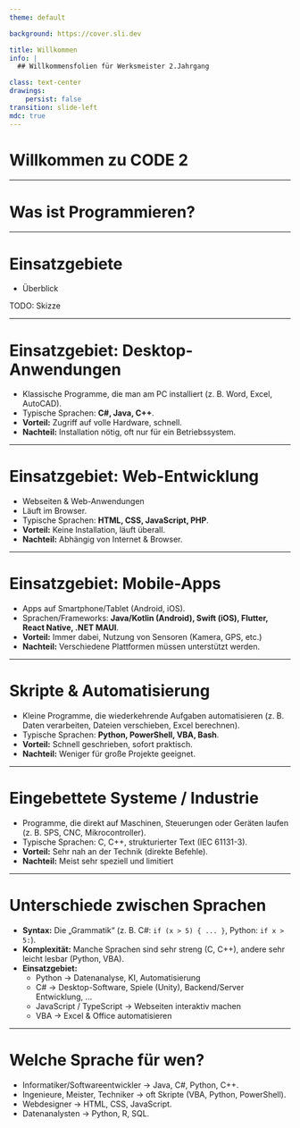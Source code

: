 ```yaml
---
theme: default

background: https://cover.sli.dev

title: Willkommen
info: |
  ## Willkommensfolien für Werksmeister 2.Jahrgang

class: text-center
drawings:
    persist: false
transition: slide-left
mdc: true
---
```


# Willkommen zu CODE 2

---

# Was ist Programmieren?

---

# Einsatzgebiete

- Überblick

TODO: Skizze

---

# Einsatzgebiet: Desktop-Anwendungen

- Klassische Programme, die man am PC installiert (z. B. Word, Excel, AutoCAD).
- Typische Sprachen: **C#, Java, C++**.
- **Vorteil:** Zugriff auf volle Hardware, schnell.
- **Nachteil:** Installation nötig, oft nur für ein Betriebssystem.

---

# Einsatzgebiet: Web-Entwicklung

- Webseiten & Web-Anwendungen
- Läuft im Browser.
- Typische Sprachen: **HTML, CSS, JavaScript, PHP**.
- **Vorteil:** Keine Installation, läuft überall.
- **Nachteil:** Abhängig von Internet & Browser.

---

# Einsatzgebiet: Mobile-Apps

- Apps auf Smartphone/Tablet (Android, iOS).
- Sprachen/Frameworks: **Java/Kotlin (Android), Swift (iOS), Flutter, React Native, .NET MAUI**.
- **Vorteil:** Immer dabei, Nutzung von Sensoren (Kamera, GPS, etc.)
- **Nachteil:** Verschiedene Plattformen müssen unterstützt werden.

---

# Skripte & Automatisierung

- Kleine Programme, die wiederkehrende Aufgaben automatisieren (z. B. Daten verarbeiten, Dateien verschieben, Excel berechnen).
- Typische Sprachen: **Python, PowerShell, VBA, Bash**.
- **Vorteil:** Schnell geschrieben, sofort praktisch.
- **Nachteil:** Weniger für große Projekte geeignet.

---

# Eingebettete Systeme / Industrie

- Programme, die direkt auf Maschinen, Steuerungen oder Geräten laufen (z. B. SPS, CNC, Mikrocontroller).
- Typische Sprachen: C, C++, strukturierter Text (IEC 61131-3).
- **Vorteil:** Sehr nah an der Technik (direkte Befehle).
- **Nachteil:** Meist sehr speziell und limitiert

---

# Unterschiede zwischen Sprachen

- **Syntax:** Die „Grammatik“ (z. B. C#: `if (x > 5) { ... }`, Python: `if x > 5:`).
- **Komplexität:** Manche Sprachen sind sehr streng (C, C++), andere sehr leicht lesbar (Python, VBA).
- **Einsatzgebiet:**
  - Python → Datenanalyse, KI, Automatisierung
  - C# → Desktop-Software, Spiele (Unity), Backend/Server Entwicklung, ...
  - JavaScript / TypeScript → Webseiten interaktiv machen
  - VBA → Excel & Office automatisieren

---

# Welche Sprache für wen?

- Informatiker/Softwareentwickler → Java, C#, Python, C++.
- Ingenieure, Meister, Techniker → oft Skripte (VBA, Python, PowerShell).
- Webdesigner → HTML, CSS, JavaScript.
- Datenanalysten → Python, R, SQL.